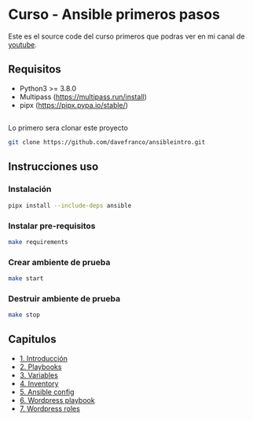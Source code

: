 # Curso - Ansible primeros pasos

Este es el source code del curso primeros que podras ver en mi canal de [youtube](https://www.youtube.com/@DaveOps).

## Requisitos

- Python3 >= 3.8.0
- Multipass (https://multipass.run/install)
- pipx (https://pipx.pypa.io/stable/)

##

Lo primero sera clonar este proyecto

```bash
git clone https://github.com/davefranco/ansibleintro.git
```

## Instrucciones uso

### Instalación

```bash
pipx install --include-deps ansible
```

### Instalar pre-requisitos

```bash
make requirements
```

### Crear ambiente de prueba

```bash
make start
```

### Destruir ambiente de prueba

```bash
make stop
```

## Capitulos

- [1. Introducción](./capitulos/1-intro.md)
- [2. Playbooks](./capitulos/2-playbooks.md)
- [3. Variables](./capitulos/3-variables.md)
- [4. Inventory](./capitulos/4-inventory.md)
- [5. Ansible config](./capitulos/5-ansible-cfg.md)
- [6. Wordpress playbook](./capitulos/6-wordpress-playbook.md)
- [7. Wordpress roles](./capitulos/7-wordpress-roles.md)
